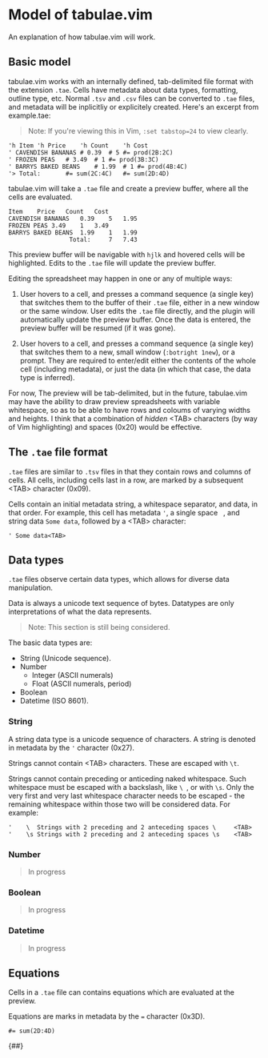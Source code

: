 Model of tabulae.vim
====================
An explanation of how tabulae.vim will work.

Basic model
-----------
tabulae.vim works with an internally defined, tab-delimited file format with the
extension `.tae`. Cells have metadata about data types, formatting, outline
type, etc. Normal `.tsv` and `.csv` files can be converted to `.tae` files, and
metadata will be inplicitliy or explicitely created. Here's an excerpt from
example.tae:

> Note: If you're viewing this in Vim, `:set tabstop=24` to view clearly.

```tae
'h Item	'h Price	'h Count	'h Cost	
' CAVENDISH BANANAS	# 0.39	# 5	#= prod(2B:2C)	
' FROZEN PEAS	# 3.49	# 1	#= prod(3B:3C)	
' BARRYS BAKED BEANS	# 1.99	# 1	#= prod(4B:4C)	
'> Total:		#= sum(2C:4C)	#= sum(2D:4D)	
```

tabulae.vim will take a `.tae` file and create a preview buffer, where all the
cells are evaluated.

```tae.view
Item	Price	Count	Cost	
CAVENDISH BANANAS	0.39	5	1.95	
FROZEN PEAS	3.49	1	3.49	
BARRYS BAKED BEANS	1.99	1	1.99	
                 Total:		7	7.43	
```

This preview buffer will be navigable with `hjlk` and hovered cells will be
highlighted. Edits to the `.tae` file will update the preview buffer.

Editing the spreadsheet may happen in one or any of multiple ways:

1.  User hovers to a cell, and presses a command sequence (a single key) that
    switches them to the buffer of their `.tae` file, either in a new window or
    the same window. User edits the `.tae` file directly, and the plugin will
    automatically update the preview buffer. Once the data is entered, the
    preview buffer will be resumed (if it was gone).

2.  User hovers to a cell, and presses a command sequence (a single key) that
    switches them to a new, small window (`:botright 1new`), or a prompt. They
    are required to enter/edit either the contents of the whole cell (including
    metadata), or just the data (in which that case, the data type is inferred).

For now, The preview will be tab-delimited, but in the future, tabulae.vim may
have the ability to draw preview spreadsheets with variable whitespace, so as to
be able to have rows and coloums of varying widths and heights. I think that a
combination of _hidden_ \<TAB\> characters (by way of Vim highlighting) and spaces
(0x20) would be effective.

The `.tae` file format
----------------------
`.tae` files are similar to `.tsv` files in that they contain rows and columns
of cells. All cells, including cells last in a row, are marked by a subsequent
\<TAB\> character (0x09).

Cells contain an initial metadata string, a whitespace separator, and data, in
that order. For example, this cell has metadata `'`, a single space ` `, and
string data `Some data`, followed by a \<TAB\> character:

```
' Some data<TAB>
```

Data types
----------
`.tae` files observe certain data types, which allows for diverse data
manipulation.

Data is always a unicode text sequence of bytes. Datatypes are only
interpretations of what the data represents.

> Note: This section is still being considered.

The basic data types are:
- String (Unicode sequence).
- Number
	- Integer (ASCII numerals)
	- Float (ASCII numerals, period)
- Boolean
- Datetime (ISO 8601).

### String 
A string data type is a unicode sequence of characters.
A string is denoted in metadata by the `'` character (0x27).

Strings cannot contain \<TAB\> characters. These are escaped with `\t`.

Strings cannot contain preceding or anticeding naked whitespace. Such whitespace
must be escaped with a backslash, like `\ `, or with `\s`. Only the very first
and very last whitespace character needs to be escaped - the remaining
whitespace within those two  will be considered data. For example:

```tae
'    \  Strings with 2 preceding and 2 anteceding spaces \     <TAB>
'    \s Strings with 2 preceding and 2 anteceding spaces \s    <TAB>
```

### Number
> In progress

### Boolean
> In progress

### Datetime
> In progress

Equations
---------
Cells in a `.tae` file can contains equations which are evaluated at the
preview.

Equations are marks in metadata by the `=` character (0x3D).
```tae
#= sum(2D:4D)
```
{##}

